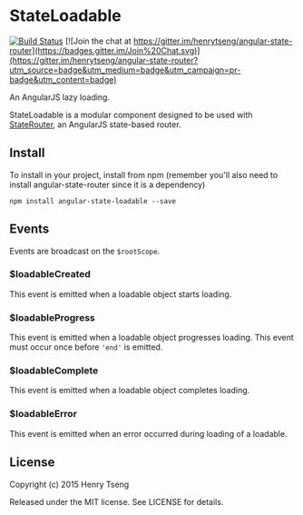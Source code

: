 StateLoadable
=============

[![Build Status](https://travis-ci.org/henrytseng/angular-state-loadable.svg?branch=master)](https://travis-ci.org/henrytseng/angular-state-loadable) [![Join the chat at https://gitter.im/henrytseng/angular-state-router](https://badges.gitter.im/Join%20Chat.svg)](https://gitter.im/henrytseng/angular-state-router?utm_source=badge&utm_medium=badge&utm_campaign=pr-badge&utm_content=badge) 

An AngularJS lazy loading.  

StateLoadable is a modular component designed to be used with [StateRouter](https://www.npmjs.com/package/angular-state-router), an AngularJS state-based router.  



Install
-------

To install in your project, install from npm (remember you'll also need to install angular-state-router since it is a dependency)

	npm install angular-state-loadable --save



Events
------

Events are broadcast on the `$rootScope`.  

### $loadableCreated

This event is emitted when a loadable object starts loading.  



### $loadableProgress

This event is emitted when a loadable object progresses loading.  This event must occur once before `'end'` is emitted.  



### $loadableComplete

This event is emitted when a loadable object completes loading.  



### $loadableError

This event is emitted when an error occurred during loading of a loadable.  



License
-------

Copyright (c) 2015 Henry Tseng

Released under the MIT license. See LICENSE for details.